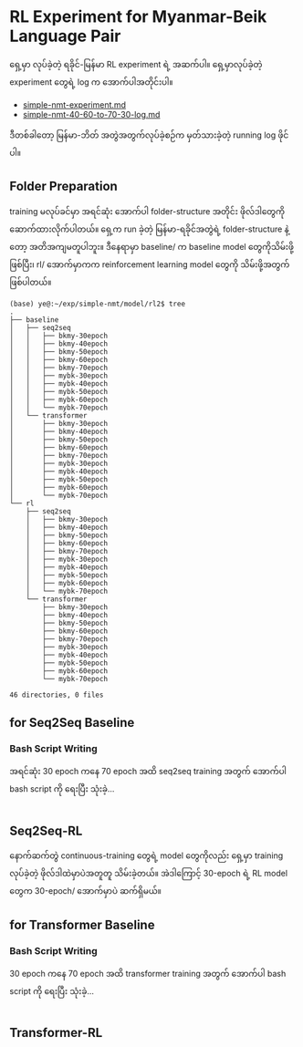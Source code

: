 # RL Experiment for Myanmar-Beik Language Pair

ရှေ့မှာ လုပ်ခဲ့တဲ့ ရခိုင်-မြန်မာ RL experiment ရဲ့ အဆက်ပါ။ ရှေ့မှာလုပ်ခဲ့တဲ့ experiment တွေရဲ့ log က အောက်ပါအတိုင်းပါ။  

- [simple-nmt-experiment.md](https://github.com/ye-kyaw-thu/error-overflow/blob/master/simple-nmt-experiment.md)
- [simple-nmt-40-60-to-70-30-log.md](https://github.com/ye-kyaw-thu/error-overflow/blob/master/simple-nmt-40-60-to-70-30-log.md)

ဒီတစ်ခါတော့ မြန်မာ-ဘိတ် အတွဲအတွက်လုပ်ခဲ့စဉ်က မှတ်သားခဲ့တဲ့ running log ဖိုင်ပါ။  

## Folder Preparation

training မလုပ်ခင်မှာ အရင်ဆုံး အောက်ပါ folder-structure အတိုင်း ဖိုလ်ဒါတွေကိုဆောက်ထားလိုက်ပါတယ်။ ရှေ့က run ခဲ့တဲ့ မြန်မာ-ရခိုင်အတွဲရဲ့ folder-structure နဲ့တော့ အတိအကျမတူပါဘူး။ ဒီနေရာမှာ baseline/ က baseline model တွေကိုသိမ်းဖို့ ဖြစ်ပြီး၊ rl/ အောက်မှာကက reinforcement learning model တွေကို သိမ်းဖို့အတွက် ဖြစ်ပါတယ်။  

```
(base) ye@:~/exp/simple-nmt/model/rl2$ tree
.
├── baseline
│   ├── seq2seq
│   │   ├── bkmy-30epoch
│   │   ├── bkmy-40epoch
│   │   ├── bkmy-50epoch
│   │   ├── bkmy-60epoch
│   │   ├── bkmy-70epoch
│   │   ├── mybk-30epoch
│   │   ├── mybk-40epoch
│   │   ├── mybk-50epoch
│   │   ├── mybk-60epoch
│   │   └── mybk-70epoch
│   └── transformer
│       ├── bkmy-30epoch
│       ├── bkmy-40epoch
│       ├── bkmy-50epoch
│       ├── bkmy-60epoch
│       ├── bkmy-70epoch
│       ├── mybk-30epoch
│       ├── mybk-40epoch
│       ├── mybk-50epoch
│       ├── mybk-60epoch
│       └── mybk-70epoch
└── rl
    ├── seq2seq
    │   ├── bkmy-30epoch
    │   ├── bkmy-40epoch
    │   ├── bkmy-50epoch
    │   ├── bkmy-60epoch
    │   ├── bkmy-70epoch
    │   ├── mybk-30epoch
    │   ├── mybk-40epoch
    │   ├── mybk-50epoch
    │   ├── mybk-60epoch
    │   └── mybk-70epoch
    └── transformer
        ├── bkmy-30epoch
        ├── bkmy-40epoch
        ├── bkmy-50epoch
        ├── bkmy-60epoch
        ├── bkmy-70epoch
        ├── mybk-30epoch
        ├── mybk-40epoch
        ├── mybk-50epoch
        ├── mybk-60epoch
        └── mybk-70epoch

46 directories, 0 files

```

## for Seq2Seq Baseline
### Bash Script Writing

အရင်ဆုံး 30 epoch ကနေ 70 epoch အထိ seq2seq training အတွက် အောက်ပါ bash script ကို ရေးပြီး သုံးခဲ့...  

```bash

```

## Seq2Seq-RL

နောက်ဆက်တွဲ continuous-training တွေရဲ့ model တွေကိုလည်း ရှေ့မှာ training လုပ်ခဲ့တဲ့ ဖိုလ်ဒါထဲမှာပဲအတူတူ သိမ်းခဲ့တယ်။ အဲဒါကြောင့် 30-epoch ရဲ့ RL model တွေက 30-epoch/ အောက်မှာပဲ ဆက်ရှိမယ်။   


## for Transformer Baseline
### Bash Script Writing

30 epoch ကနေ 70 epoch အထိ transformer training အတွက် အောက်ပါ bash script ကို ရေးပြီး သုံးခဲ့...   

```bash

```

## Transformer-RL

